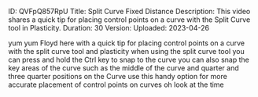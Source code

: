 ID: QVFpQ857RpU
Title: Split Curve Fixed Distance
Description: This video shares a quick tip for placing control points on a curve with the Split Curve tool in Plasticity.
Duration: 30
Version: 
Uploaded: 2023-04-26

yum yum Floyd here with a quick tip for
placing control points on a curve with
the split curve tool and plasticity when
using the split curve tool you can press
and hold the Ctrl key to snap to the
curve you can also snap the key areas of
the curve such as the middle of the
curve and quarter and three quarter
positions on the Curve
use this handy option for more accurate
placement of control points on curves oh
look at the time
